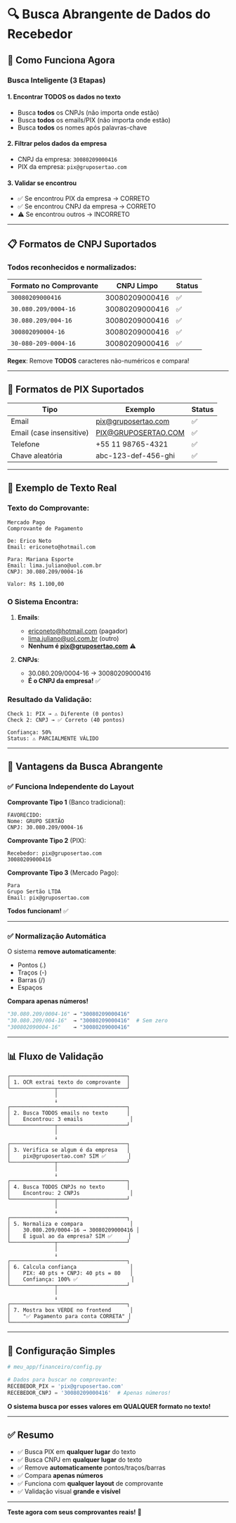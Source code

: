# 🔍 Busca Abrangente de Dados do Recebedor

## 🎯 Como Funciona Agora

### Busca Inteligente (3 Etapas)

#### 1. Encontrar TODOS os dados no texto
- Busca **todos** os CNPJs (não importa onde estão)
- Busca **todos** os emails/PIX (não importa onde estão)
- Busca **todos** os nomes após palavras-chave

#### 2. Filtrar pelos dados da empresa
- CNPJ da empresa: `30080209000416`
- PIX da empresa: `pix@gruposertao.com`

#### 3. Validar se encontrou
- ✅ Se encontrou PIX da empresa → CORRETO
- ✅ Se encontrou CNPJ da empresa → CORRETO
- ⚠️ Se encontrou outros → INCORRETO

---

## 📋 Formatos de CNPJ Suportados

### Todos reconhecidos e normalizados:

| Formato no Comprovante | CNPJ Limpo | Status |
|------------------------|------------|--------|
| `30080209000416` | 30080209000416 | ✅ |
| `30.080.209/0004-16` | 30080209000416 | ✅ |
| `30.080.209/004-16` | 30080209000416 | ✅ |
| `300802090004-16` | 30080209000416 | ✅ |
| `30-080-209-0004-16` | 30080209000416 | ✅ |

**Regex**: Remove **TODOS** caracteres não-numéricos e compara!

---

## 📧 Formatos de PIX Suportados

| Tipo | Exemplo | Status |
|------|---------|--------|
| Email | pix@gruposertao.com | ✅ |
| Email (case insensitive) | PIX@GRUPOSERTAO.COM | ✅ |
| Telefone | +55 11 98765-4321 | ✅ |
| Chave aleatória | abc-123-def-456-ghi | ✅ |

---

## 🧪 Exemplo de Texto Real

### Texto do Comprovante:
```
Mercado Pago
Comprovante de Pagamento

De: Erico Neto
Email: ericoneto@hotmail.com

Para: Mariana Esporte
Email: lima.juliano@uol.com.br
CNPJ: 30.080.209/0004-16

Valor: R$ 1.100,00
```

### O Sistema Encontra:

1. **Emails**: 
   - ericoneto@hotmail.com (pagador)
   - lima.juliano@uol.com.br (outro)
   - **Nenhum é pix@gruposertao.com** ⚠️

2. **CNPJs**:
   - 30.080.209/0004-16 → 30080209000416
   - **É o CNPJ da empresa!** ✅

### Resultado da Validação:

```
Check 1: PIX → ⚠️ Diferente (0 pontos)
Check 2: CNPJ → ✅ Correto (40 pontos)

Confiança: 50%
Status: ⚠️ PARCIALMENTE VÁLIDO
```

---

## 🔧 Vantagens da Busca Abrangente

### ✅ Funciona Independente do Layout

**Comprovante Tipo 1** (Banco tradicional):
```
FAVORECIDO:
Nome: GRUPO SERTÃO
CNPJ: 30.080.209/0004-16
```

**Comprovante Tipo 2** (PIX):
```
Recebedor: pix@gruposertao.com
30080209000416
```

**Comprovante Tipo 3** (Mercado Pago):
```
Para
Grupo Sertão LTDA
Email: pix@gruposertao.com
```

**Todos funcionam!** ✅

---

### ✅ Normalização Automática

O sistema **remove automaticamente**:
- Pontos (.)
- Traços (-)
- Barras (/)
- Espaços

**Compara apenas números!**

```python
"30.080.209/0004-16" → "30080209000416"
"30.080.209/004-16"  → "30080209000416"  # Sem zero
"300802090004-16"    → "30080209000416"
```

---

## 📊 Fluxo de Validação

```
┌─────────────────────────────────────┐
│ 1. OCR extrai texto do comprovante  │
└──────────────┬──────────────────────┘
               │
               ↓
┌─────────────────────────────────────┐
│ 2. Busca TODOS emails no texto      │
│    Encontrou: 3 emails               │
└──────────────┬──────────────────────┘
               │
               ↓
┌─────────────────────────────────────┐
│ 3. Verifica se algum é da empresa   │
│    pix@gruposertao.com? SIM ✅       │
└──────────────┬──────────────────────┘
               │
               ↓
┌─────────────────────────────────────┐
│ 4. Busca TODOS CNPJs no texto       │
│    Encontrou: 2 CNPJs                │
└──────────────┬──────────────────────┘
               │
               ↓
┌─────────────────────────────────────┐
│ 5. Normaliza e compara               │
│    30.080.209/0004-16 → 30080209000416 │
│    É igual ao da empresa? SIM ✅     │
└──────────────┬──────────────────────┘
               │
               ↓
┌─────────────────────────────────────┐
│ 6. Calcula confiança                 │
│    PIX: 40 pts + CNPJ: 40 pts = 80   │
│    Confiança: 100% ✅                 │
└──────────────┬──────────────────────┘
               │
               ↓
┌─────────────────────────────────────┐
│ 7. Mostra box VERDE no frontend      │
│    "✅ Pagamento para conta CORRETA" │
└─────────────────────────────────────┘
```

---

## 🎯 Configuração Simples

```python
# meu_app/financeiro/config.py

# Dados para buscar no comprovante:
RECEBEDOR_PIX = 'pix@gruposertao.com'
RECEBEDOR_CNPJ = '30080209000416'  # Apenas números!
```

**O sistema busca por esses valores em QUALQUER formato no texto!**

---

## ✅ Resumo

- ✅ Busca PIX em **qualquer lugar** do texto
- ✅ Busca CNPJ em **qualquer lugar** do texto  
- ✅ Remove **automaticamente** pontos/traços/barras
- ✅ Compara **apenas números**
- ✅ Funciona com **qualquer layout** de comprovante
- ✅ Validação visual **grande e visível**

---

**Teste agora com seus comprovantes reais!** 🚀
